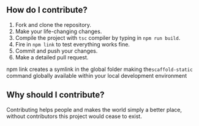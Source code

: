 ## How do I contribute?
1. Fork and clone the repository.
2. Make your life-changing changes.
3. Compile the project with `tsc` compiler by typing in `npm run build`.
4. Fire in `npm link` to test everything works fine.
5. Commit and push your changes.
6. Make a detailed pull request.

 npm link creates a symlink in the global folder making the`scaffold-static` command globally available within your local development environment


## Why should I contribute?
Contributing helps people and makes the world simply a better place, without contributors this project would cease to exist.

